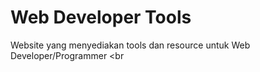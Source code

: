 # Web Developer Tools
Website yang menyediakan tools dan resource untuk Web Developer/Programmer <br
